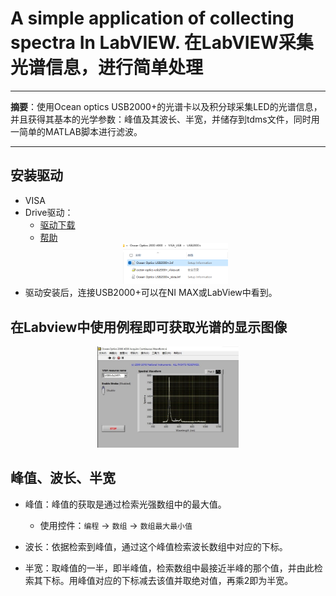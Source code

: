 # A simple application of collecting spectra In LabVIEW. 在LabVIEW采集光谱信息，进行简单处理
---   
**摘要**：使用Ocean optics USB2000+的光谱卡以及积分球采集LED的光谱信息，并且获得其基本的光学参数：峰值及其波长、半宽，并储存到tdms文件，同时用一简单的MATLAB脚本进行滤波。  

---  
## 安装驱动
- VISA
- Drive驱动：
  - [驱动下载](http://sine.ni.com/apps/utf8/niid_web_display.download_page?p_id_guid=7833BD4A31DA1274E04400144FB7D21D)  
  - [帮助](https://knowledge.ni.com/KnowledgeArticleDetails?id=kA03q000000YIS2CAO&l=en-US)  
  <div align=center><img src="https://github.com/lin-tea/PMAC_LabView/blob/main/images/spectrum/driverINF.png" width="35%" height="35%"></div>
- 驱动安装后，连接USB2000+可以在NI MAX或LabView中看到。  

## 在Labview中使用例程即可获取光谱的显示图像
  <div align=center><img src="https://github.com/lin-tea/PMAC_LabView/blob/main/images/spectrum/exampleVI.png.jpg" width="45%" height="45%"></div>

## 峰值、波长、半宽
- 峰值：峰值的获取是通过检索光强数组中的最大值。
  - 使用控件：`编程` -> `数组` -> `数组最大最小值`  
  
- 波长：依据检索到峰值，通过这个峰值检索波长数组中对应的下标。  
- 半宽：取峰值的一半，即半峰值，检索数组中最接近半峰的那个值，并由此检索其下标。用峰值对应的下标减去该值并取绝对值，再乘2即为半宽。  



